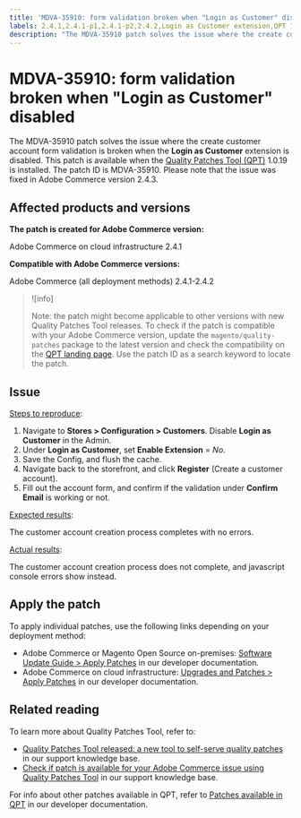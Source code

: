 ```yaml
---
title: 'MDVA-35910: form validation broken when "Login as Customer" disabled'
labels: 2.4.1,2.4.1-p1,2.4.1-p2,2.4.2,Login as Customer extension,QPT 1.0.19,Magento Commerce,Magento Commerce Cloud,Quality Patches Tool,disabled,form validation,javascript error,js error,Adobe Commerce,cloud infrastructure,on-premises
description: "The MDVA-35910 patch solves the issue where the create customer account form validation is broken when the **Login as Customer** extension is disabled. This patch is available when the [Quality Patches Tool (QPT)](https://support.magento.com/hc/en-us/articles/360047139492) 1.0.19 is installed. The patch ID is MDVA-35910. Please note that the issue was fixed in Adobe Commerce version 2.4.3."
---
```


# MDVA-35910: form validation broken when "Login as Customer" disabled

The MDVA-35910 patch solves the issue where the create customer account form validation is broken when the **Login as Customer** extension is disabled. This patch is available when the [Quality Patches Tool (QPT)](https://support.magento.com/hc/en-us/articles/360047139492) 1.0.19 is installed. The patch ID is MDVA-35910. Please note that the issue was fixed in Adobe Commerce version 2.4.3.

## Affected products and versions

**The patch is created for Adobe Commerce version:**

Adobe Commerce on cloud infrastructure 2.4.1

**Compatible with Adobe Commerce versions:**

Adobe Commerce (all deployment methods) 2.4.1-2.4.2

>![info]
>
 >Note: the patch might become applicable to other versions with new Quality Patches Tool releases. To check if the patch is compatible with your Adobe Commerce version, update the `magento/quality-patches` package to the latest version and check the compatibility on the [QPT landing page](https://devdocs.magento.com/quality-patches/tool.html#patch-grid). Use the patch ID as a search keyword to locate the patch.

## Issue

<u>Steps to reproduce</u>:

1. Navigate to **Stores > Configuration > Customers**. Disable **Login as Customer** in the Admin.
1. Under **Login as Customer**, set **Enable Extension** = *No*.
1. Save the Config, and flush the cache.
1. Navigate back to the storefront, and click **Register** (Create a customer account).
1. Fill out the account form, and confirm if the validation under **Confirm Email** is working or not.

<u>Expected results</u>:

The customer account creation process completes with no errors.

<u>Actual results</u>:

The customer account creation process does not complete, and javascript console errors show instead.

## Apply the patch

To apply individual patches, use the following links depending on your deployment method:

* Adobe Commerce or Magento Open Source on-premises: [Software Update Guide > Apply Patches](https://devdocs.magento.com/guides/v2.4/comp-mgr/patching/mqp.html) in our developer documentation.
* Adobe Commerce on cloud infrastructure: [Upgrades and Patches > Apply Patches](https://devdocs.magento.com/cloud/project/project-patch.html) in our developer documentation.

## Related reading

To learn more about Quality Patches Tool, refer to:

* [Quality Patches Tool released: a new tool to self-serve quality patches](https://support.magento.com/hc/en-us/articles/360047139492) in our support knowledge base.
* [Check if patch is available for your Adobe Commerce issue using Quality Patches Tool](https://support.magento.com/hc/en-us/articles/360047125252) in our support knowledge base.

For info about other patches available in QPT, refer to [Patches available in QPT](https://devdocs.magento.com/quality-patches/tool.html#patch-grid) in our developer documentation.